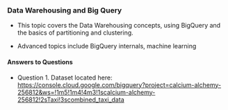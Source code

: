 
### Data Warehousing and Big Query

* This topic covers the Data Warehousing concepts, using BigQuery and the basics of partitioning and clustering.

* Advanced topics include BigQuery internals, machine learning

#### Answers to Questions

* Question 1. Dataset located here: https://console.cloud.google.com/bigquery?project=calcium-alchemy-256812&ws=!1m5!1m4!4m3!1scalcium-alchemy-256812!2sTaxi!3scombined_taxi_data 


